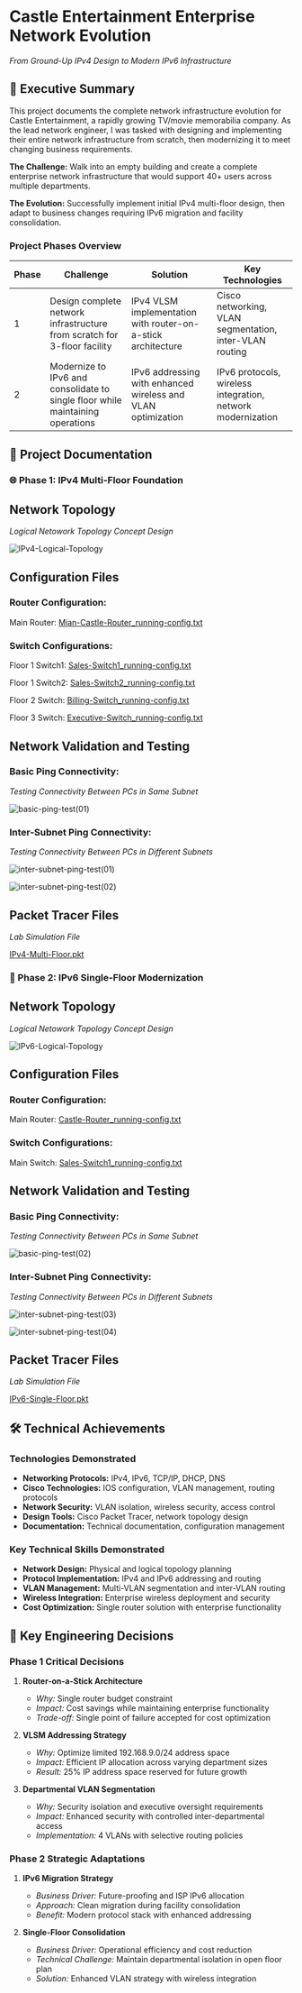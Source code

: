 # Castle Entertainment Enterprise Network Evolution
*From Ground-Up IPv4 Design to Modern IPv6 Infrastructure*

## 🏢 Executive Summary
This project documents the complete network infrastructure evolution for Castle Entertainment, a rapidly growing TV/movie memorabilia company. As the lead network engineer, I was tasked with designing and implementing their entire network infrastructure from scratch, then modernizing it to meet changing business requirements.

**The Challenge:** Walk into an empty building and create a complete enterprise network infrastructure that would support 40+ users across multiple departments.

**The Evolution:** Successfully implement initial IPv4 multi-floor design, then adapt to business changes requiring IPv6 migration and facility consolidation.

### Project Phases Overview

| Phase | Challenge | Solution | Key Technologies |
|-------|-----------|----------|------------------|
|  1  | Design complete network infrastructure from scratch for 3-floor facility | IPv4 VLSM implementation with router-on-a-stick architecture | Cisco networking, VLAN segmentation, inter-VLAN routing |
|  2  | Modernize to IPv6 and consolidate to single floor while maintaining operations | IPv6 addressing with enhanced wireless and VLAN optimization | IPv6 protocols, wireless integration, network modernization |

## 📁 Project Documentation

### 🌐 Phase 1: IPv4 Multi-Floor Foundation

## Network Topology

*Logical Netowork Topology Concept Design*

![IPv4-Logical-Topology](Network-Topology/IPv4-Logical-Topology.png)

## Configuration Files

### Router Configuration: 

Main Router: [Mian-Castle-Router_running-config.txt](Configurations/Main-Castle-Router_running-config.txt)

### Switch Configurations:
Floor 1 Switch1: [Sales-Switch1_running-config.txt](Configurations/Sales-Switch1_running-config.txt)

Floor 1 Switch2: [Sales-Switch2_running-config.txt](Configurations/Sales-Switch2_running-config.txt)

Floor 2 Switch: [Billing-Switch_running-config.txt](Configurations/Billing-Switch_running-config.txt)

Floor 3 Switch: [Executive-Switch_running-config.txt](Configurations/Executive-Switch_running-config.txt)


## Network Validation and Testing

### Basic Ping Connectivity: 

*Testing Connectivity Between PCs in Same Subnet*

![basic-ping-test(01)](Validation-Testing/Basic-Ping-Test(01).png)

### Inter-Subnet Ping Connectivity: 

*Testing Connectivity Between PCs in Different Subnets*

![inter-subnet-ping-test(01)](Validation-Testing/Inter-Subnet-Ping-Test(01).png)

![inter-subnet-ping-test(02)](Validation-Testing/Inter-Subnet-Ping-Test(02).png)


## Packet Tracer Files

*Lab Simulation File*

[IPv4-Multi-Floor.pkt](Packet-Tracer_File/IPv4-Multi-Floor.pkt)

### 🔄 Phase 2: IPv6 Single-Floor Modernization

## Network Topology

*Logical Netowork Topology Concept Design*

![IPv6-Logical-Topology](Network-Topology/IPv6-Logical-Topology.png)

## Configuration Files

### Router Configuration: 

Main Router: [Castle-Router_running-config.txt](Configurations/Castle-Router_running-config.txt)

### Switch Configurations:

Main Switch: [Sales-Switch1_running-config.txt](Configurations/Sales-Switch1_running-config.txt)

## Network Validation and Testing

### Basic Ping Connectivity: 

*Testing Connectivity Between PCs in Same Subnet*

![basic-ping-test(02)](Validation-Testing/Basic-Ping-Test(02).png)

### Inter-Subnet Ping Connectivity: 

*Testing Connectivity Between PCs in Different Subnets*

![inter-subnet-ping-test(03)](Validation-Testing/Inter-Subnet-Ping-Test(03).png)

![inter-subnet-ping-test(04)](Validation-Testing/Inter-Subnet-Ping-Test(04).png)


## Packet Tracer Files

*Lab Simulation File*

[IPv6-Single-Floor.pkt](Packet-Tracer_File/IPv6-Multi-Floor.pkt)

## 🛠️ Technical Achievements

### Technologies Demonstrated
- **Networking Protocols:** IPv4, IPv6, TCP/IP, DHCP, DNS
- **Cisco Technologies:** IOS configuration, VLAN management, routing protocols
- **Network Security:** VLAN isolation, wireless security, access control
- **Design Tools:** Cisco Packet Tracer, network topology design
- **Documentation:** Technical documentation, configuration management

### Key Technical Skills Demonstrated
- **Network Design:** Physical and logical topology planning
- **Protocol Implementation:** IPv4 and IPv6 addressing and routing
- **VLAN Management:** Multi-VLAN segmentation and inter-VLAN routing
- **Wireless Integration:** Enterprise wireless deployment and security
- **Cost Optimization:** Single router solution with enterprise functionality

## 🎯 Key Engineering Decisions

### Phase 1 Critical Decisions
1. **Router-on-a-Stick Architecture**
   - *Why:* Single router budget constraint
   - *Impact:* Cost savings while maintaining enterprise functionality
   - *Trade-off:* Single point of failure accepted for cost optimization

2. **VLSM Addressing Strategy**
   - *Why:* Optimize limited 192.168.9.0/24 address space
   - *Impact:* Efficient IP allocation across varying department sizes
   - *Result:* 25% IP address space reserved for future growth

3. **Departmental VLAN Segmentation**
   - *Why:* Security isolation and executive oversight requirements
   - *Impact:* Enhanced security with controlled inter-departmental access
   - *Implementation:* 4 VLANs with selective routing policies

### Phase 2 Strategic Adaptations
1. **IPv6 Migration Strategy**
   - *Business Driver:* Future-proofing and ISP IPv6 allocation
   - *Approach:* Clean migration during facility consolidation
   - *Benefit:* Modern protocol stack with enhanced addressing

2. **Single-Floor Consolidation**
   - *Business Driver:* Operational efficiency and cost reduction
   - *Technical Challenge:* Maintain departmental isolation in open floor plan
   - *Solution:* Enhanced VLAN strategy with wireless integration


